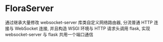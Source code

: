 # FloraServer
通过继承大量修改 websocket-server 库类自定义网络路由器, 分流普通 HTTP 连接与 WebSocket 连接, 并且构造 WSGI 环境与 HTTP 请求头调用 flask, 实现 websocket-server 与 flask 共用一个端口通信
